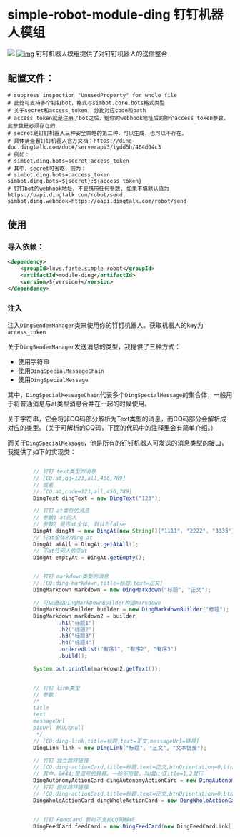 # simple-robot-module-ding 钉钉机器人模组
[![](https://img.shields.io/badge/simple--robot-module-green)](https://github.com/ForteScarlet/simple-robot-core)  [![img](https://img.shields.io/maven-central/v/love.forte.simple-robot/module-ding)](https://search.maven.org/artifact/love.forte.simple-robot/module-ding)
钉钉机器人模组提供了对钉钉机器人的送信整合

## 配置文件：
```properties
# suppress inspection "UnusedProperty" for whole file
# 此处可支持多个钉钉bot，格式与simbot.core.bots格式类型
# 关于secret和access_token, 分比对应code和path
# access_token就是注册了bot之后，给你的webhook地址后的那个access_token参数。此参数是必须存在的
# secret是钉钉机器人三种安全策略的第二种，可以生成，也可以不存在。
# 具体请查看钉钉机器人官方文档：https://ding-doc.dingtalk.com/doc#/serverapi3/iydd5h/404d04c3
# 例如：
# simbot.ding.bots=secret:access_token
# 其中，secret可省略，则为：
# simbot.ding.bots=:access_token
simbot.ding.bots=${secret}:${access_token}
# 钉钉bot的webhook地址，不要携带任何参数, 如果不填默认值为 https://oapi.dingtalk.com/robot/send
simbot.ding.webhook=https://oapi.dingtalk.com/robot/send
```


## 使用

### 导入依赖：

```xml
<dependency>
    <groupId>love.forte.simple-robot</groupId>
    <artifactId>module-ding</artifactId>
    <version>${version}</version>
</dependency>
```

### 注入
注入`DingSenderManager`类来使用你的钉钉机器人。获取机器人的key为`access_token`


关于`DingSenderManager`发送消息的类型，我提供了三种方式：
- 使用字符串
- 使用`DingSpecialMessageChain`
- 使用`DingSpecialMessage`

其中，`DingSpecialMessageChain`代表多个`DingSpecialMessage`的集合体，一般用于将普通消息与at类型消息合并在一起的时候使用。

关于字符串，它会将非CQ码部分解析为Text类型的消息，而CQ码部分会解析成对应的类型。（关于可解析的CQ码，下面的代码中的注释里会有简单介绍。）

而关于`DingSpecialMessage`，他是所有的钉钉机器人可发送的消息类型的接口，我提供了如下的实现类：

```java

        // 钉钉 text类型的消息
        // [CQ:at,qq=123,all,456,789]
        // 或者
        // [CQ:at,code=123,all,456,789]
        DingText dingText = new DingText("123");

        // 钉钉 at类型的消息
        // 参数1 at的人
        // 参数2 是否at全体, 默认为false
        DingAt dingAt = new DingAt(new String[]{"1111", "2222", "3333"});
        // 只at全体的ding at
        DingAt atAll = DingAt.getAtAll();
        // 不at任何人的空at
        DingAt emptyAt = DingAt.getEmpty();


        // 钉钉 markdown类型的消息
        // [CQ:ding-markdown,title=标题,text=正文]
        DingMarkdown markdown = new DingMarkdown("标题", "正文");

        // 可以通过DingMarkDownBuilder构造markdown
        DingMarkdownBuilder builder = new DingMarkdownBuilder("标题");
        DingMarkdown markdown2 = builder
                .h1("标题1")
                .h2("标题2")
                .h3("标题3")
                .h4("标题4")
                .orderedList("有序1", "有序2", "有序3")
                .build();

        System.out.println(markdown2.getText());


        // 钉钉 link类型
        // 参数：
        /*
        title
        text
        messageUrl
        picUrl 默认为null
         */
        // [CQ:ding-link,title=标题,text=正文,messageUrl=链接]
        DingLink link = new DingLink("标题", "正文", "文本链接");

        // 钉钉 独立跳转链接
        // [CQ:ding-actionCard,title=标题.text=正文,btnOrientation=0,btnTitle=t1&#44;t2,btnUrl=url1&#44;url2]
        // 其中，&#44;是逗号的转移。一般不用管，当成btnTitle=1,2就行
        DingAutonomyActionCard dingAutonomyActionCard = new DingAutonomyActionCard("title", "text", "1", new DingAutonomyActionCardButtons[]{new DingAutonomyActionCardButtons("标题", "链接")});
        // 钉钉 整体跳转链接
        // [CQ:ding-actionCard,title=标题.text=正文,btnOrientation=0,btnTitle=t1,btnUrl=url1]
        DingWholeActionCard dingWholeActionCard = new DingWholeActionCard("title", "text", "1", "button title", "button url");


        // 钉钉 FeedCard 暂时不支持CQ码解析
        DingFeedCard feedCard = new DingFeedCard(new DingFeedCardLink[]{new DingFeedCardLink("标题", "图片链接", "跳转链接")});

```


